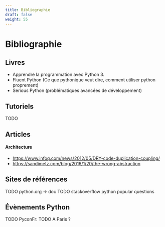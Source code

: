 ```yaml
---
title: Bibliographie
draft: false
weight: 55
---
```


# Bibliographie

## Livres

- Apprendre la programmation avec Python 3.
- Fluent Python (Ce que pythonique veut dire, comment utiliser python proprement)
- Serious Python (problématiques avancées de développement)

## Tutoriels

TODO

## Articles

#### Architecture
- https://www.infoq.com/news/2012/05/DRY-code-duplication-coupling/
- https://sandimetz.com/blog/2016/1/20/the-wrong-abstraction

## Sites de références
TODO python.org -> doc
TODO stackoverflow python popular questions

## Évènements Python

TODO PyconFr: 
TODO A Paris ?